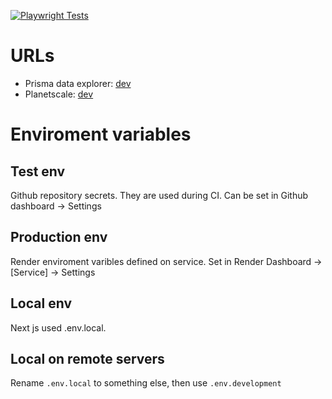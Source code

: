 [![Playwright Tests](https://github.com/symfoni/dsp-contact-registry/actions/workflows/playwright.yml/badge.svg)](https://github.com/symfoni/dsp-contact-registry/actions/workflows/playwright.yml)

# URLs

- Prisma data explorer: [dev](https://cloud.prisma.io/RobertoSnap/dsp-contact-registry/dev/databrowser)
- Planetscale: [dev](https://app.planetscale.com/symfoni/dsp-contact-registry/dev)

# Enviroment variables

## Test env
Github repository secrets. They are used during CI. Can be set in Github dashboard -> Settings 

## Production env
Render enviroment varibles defined on service. Set in Render Dashboard -> [Service] -> Settings

## Local env
Next js used .env.local. 

## Local on remote servers
Rename `.env.local` to something else, then use `.env.development`
